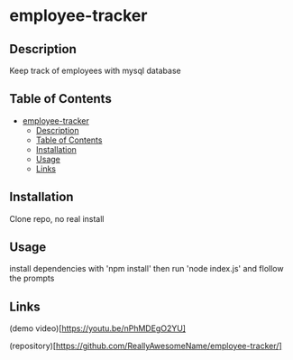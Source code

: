# employee-tracker

## Description

Keep track of employees with mysql database

## Table of Contents

- [employee-tracker](#employee-tracker)
  - [Description](#description)
  - [Table of Contents](#table-of-contents)
  - [Installation](#installation)
  - [Usage](#usage)
  - [Links](#links)

## Installation

Clone repo, no real install

## Usage

install dependencies with 'npm install' then run 'node index.js' and flollow the prompts

## Links

(demo video)[https://youtu.be/nPhMDEgO2YU]

(repository)[https://github.com/ReallyAwesomeName/employee-tracker/]
